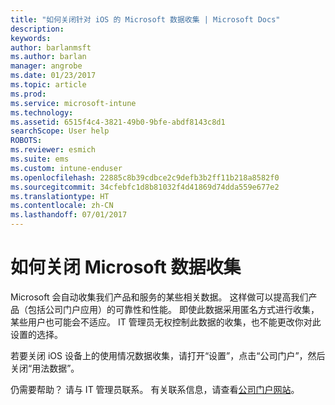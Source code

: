 ```yaml
---
title: "如何关闭针对 iOS 的 Microsoft 数据收集 | Microsoft Docs"
description: 
keywords: 
author: barlanmsft
ms.author: barlan
manager: angrobe
ms.date: 01/23/2017
ms.topic: article
ms.prod: 
ms.service: microsoft-intune
ms.technology: 
ms.assetid: 6515f4c4-3821-49b0-9bfe-abdf8143c8d1
searchScope: User help
ROBOTS: 
ms.reviewer: esmich
ms.suite: ems
ms.custom: intune-enduser
ms.openlocfilehash: 22885c8b39cdbce2c9defb3b2ff11b218a8582f0
ms.sourcegitcommit: 34cfebfc1d8b81032f4d41869d74dda559e677e2
ms.translationtype: HT
ms.contentlocale: zh-CN
ms.lasthandoff: 07/01/2017
---
```

# <a name="how-to-turn-off-microsoft-data-collection"></a>如何关闭 Microsoft 数据收集

Microsoft 会自动收集我们产品和服务的某些相关数据。 这样做可以提高我们产品（包括公司门户应用）的可靠性和性能。 即使此数据采用匿名方式进行收集，某些用户也可能会不适应。 IT 管理员无权控制此数据的收集，也不能更改你对此设置的选择。

若要关闭 iOS 设备上的使用情况数据收集，请打开“设置”，点击“公司门户”，然后关闭“用法数据”。

仍需要帮助？ 请与 IT 管理员联系。 有关联系信息，请查看[公司门户网站](http://portal.manage.microsoft.com)。
